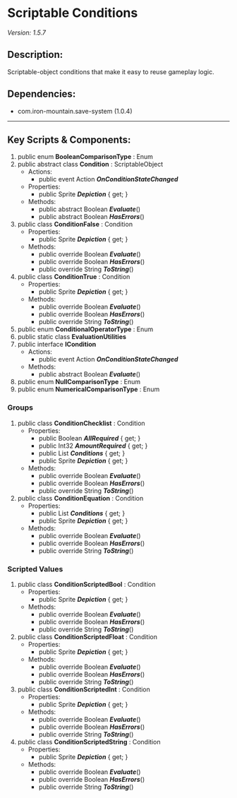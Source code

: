 # Scriptable Conditions
*Version: 1.5.7*
## Description: 
Scriptable-object conditions that make it easy to reuse gameplay logic.
## Dependencies: 
* com.iron-mountain.save-system (1.0.4)
---
## Key Scripts & Components: 
1. public enum **BooleanComparisonType** : Enum
1. public abstract class **Condition** : ScriptableObject
   * Actions: 
      * public event Action ***OnConditionStateChanged*** 
   * Properties: 
      * public Sprite ***Depiction***  { get; }
   * Methods: 
      * public abstract Boolean ***Evaluate***()
      * public abstract Boolean ***HasErrors***()
1. public class **ConditionFalse** : Condition
   * Properties: 
      * public Sprite ***Depiction***  { get; }
   * Methods: 
      * public override Boolean ***Evaluate***()
      * public override Boolean ***HasErrors***()
      * public override String ***ToString***()
1. public class **ConditionTrue** : Condition
   * Properties: 
      * public Sprite ***Depiction***  { get; }
   * Methods: 
      * public override Boolean ***Evaluate***()
      * public override Boolean ***HasErrors***()
      * public override String ***ToString***()
1. public enum **ConditionalOperatorType** : Enum
1. public static class **EvaluationUtilities**
1. public interface **ICondition**
   * Actions: 
      * public event Action ***OnConditionStateChanged*** 
   * Methods: 
      * public abstract Boolean ***Evaluate***()
1. public enum **NullComparisonType** : Enum
1. public enum **NumericalComparisonType** : Enum
### Groups
1. public class **ConditionChecklist** : Condition
   * Properties: 
      * public Boolean ***AllRequired***  { get; }
      * public Int32 ***AmountRequired***  { get; }
      * public List<Entry> ***Conditions***  { get; }
      * public Sprite ***Depiction***  { get; }
   * Methods: 
      * public override Boolean ***Evaluate***()
      * public override Boolean ***HasErrors***()
      * public override String ***ToString***()
1. public class **ConditionEquation** : Condition
   * Properties: 
      * public List<Entry> ***Conditions***  { get; }
      * public Sprite ***Depiction***  { get; }
   * Methods: 
      * public override Boolean ***Evaluate***()
      * public override Boolean ***HasErrors***()
      * public override String ***ToString***()
### Scripted Values
1. public class **ConditionScriptedBool** : Condition
   * Properties: 
      * public Sprite ***Depiction***  { get; }
   * Methods: 
      * public override Boolean ***Evaluate***()
      * public override Boolean ***HasErrors***()
      * public override String ***ToString***()
1. public class **ConditionScriptedFloat** : Condition
   * Properties: 
      * public Sprite ***Depiction***  { get; }
   * Methods: 
      * public override Boolean ***Evaluate***()
      * public override Boolean ***HasErrors***()
      * public override String ***ToString***()
1. public class **ConditionScriptedInt** : Condition
   * Properties: 
      * public Sprite ***Depiction***  { get; }
   * Methods: 
      * public override Boolean ***Evaluate***()
      * public override Boolean ***HasErrors***()
      * public override String ***ToString***()
1. public class **ConditionScriptedString** : Condition
   * Properties: 
      * public Sprite ***Depiction***  { get; }
   * Methods: 
      * public override Boolean ***Evaluate***()
      * public override Boolean ***HasErrors***()
      * public override String ***ToString***()
